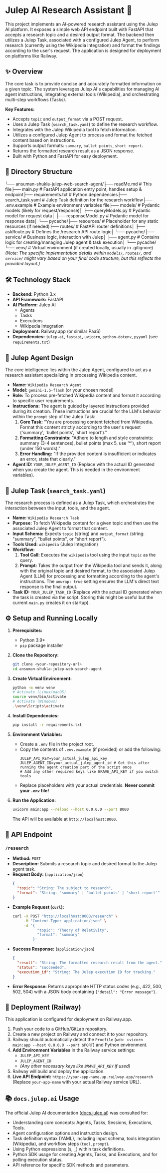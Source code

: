 # Julep AI Research Assistant 🤖

This project implements an AI-powered research assistant using the Julep AI platform. It exposes a simple web API endpoint built with FastAPI that accepts a research topic and a desired output format. The backend then utilizes a Julep Task, associated with a configured Julep Agent, to perform research (currently using the Wikipedia integration) and format the findings according to the user's request. The application is designed for deployment on platforms like Railway.

## ✨ Overview

The core task is to provide concise and accurately formatted information on a given topic. The system leverages Julep AI's capabilities for managing AI agent instructions, integrating external tools (Wikipedia), and orchestrating multi-step workflows (Tasks).

**Key Features:**

* Accepts `topic` and `output_format` via a POST request.
* Uses a Julep Task (`search_task.yaml`) to define the research workflow.
* Integrates with the Julep Wikipedia tool to fetch information.
* Utilizes a configured Julep Agent to process and format the fetched content based on instructions.
* Supports output formats: `summary`, `bullet points`, `short report`.
* Returns the formatted research result as a JSON response.
* Built with Python and FastAPI for easy deployment.

## 📁 Directory Structure

└── ansuman-shukla-julep-web-search-agent/├── readMe.md                 # This file├── main.py                   # FastAPI application entry point, handles setup & endpoint├── requirements.txt          # Python dependencies├── search_task.yaml          # Julep Task definition for the research workflow├── .env.example              # Example environment variables file├── models/                   # Pydantic models (likely for request/response)│   ├── queryModels.py        # Pydantic model for request data│   ├── responseModel.py      # Pydantic model for response data│   └── pycache/├── resources/                # Placeholder for any static resources (if needed)├── routes/                   # FastAPI router definitions│   ├── askRoute.py           # Defines the /research API route logic│   └── pycache/├── service/                  # Business logic, interaction with Julep│   ├── agent.py              # Contains logic for creating/managing Julep agent & task execution│   └── pycache/└── venv/                     # Virtual environment (if created locally, usually in .gitignore)
*(Note: The specific implementation details within `models/`, `routes/`, and `service/` might vary based on your final code structure, but this reflects the provided layout.)*

## 🛠️ Technology Stack

* **Backend:** Python 3.x
* **API Framework:** FastAPI
* **AI Platform:** Julep AI
    * Agents
    * Tasks
    * Executions
    * Wikipedia Integration
* **Deployment:** Railway.app (or similar PaaS)
* **Dependencies:** `julep-ai`, `fastapi`, `uvicorn`, `python-dotenv`, `pyyaml` (see `requirements.txt`)

## 🧠 Julep Agent Design

The core intelligence lies within the Julep Agent, configured to act as a research assistant specializing in processing Wikipedia content.

* **Name:** `Wikipedia Research Agent`
* **Model:** `gemini-1.5-flash` (or your chosen model)
* **Role:** To process pre-fetched Wikipedia content and format it according to specific user requirements.
* **Instructions:** The agent is guided by layered instructions provided during its creation. These instructions are crucial for the LLM's behavior within the `prompt` step of the Julep Task:
    1.  **Core Task:** "You are processing content fetched from Wikipedia. Format this content strictly according to the user's request ('summary', 'bullet points', 'short report')."
    2.  **Formatting Constraints:** "Adhere to length and style constraints: summary (3-4 sentences), bullet points (max 5, use '*'), short report (under 150 words)."
    3.  **Error Handling:** "If the provided content is insufficient or indicates an error, state that clearly."
* **Agent ID:** `YOUR_JULEP_AGENT_ID` (Replace with the actual ID generated when you create the agent. This is needed in the environment variables).

## 📝 Julep Task (`search_task.yaml`)

The research process is defined as a Julep Task, which orchestrates the interaction between the input, tools, and the agent.

* **Name:** `Wikipedia Research Task`
* **Purpose:** To fetch Wikipedia content for a given topic and then use the associated Julep Agent to format that content.
* **Input Schema:** Expects `topic` (string) and `output_format` (string: "summary", "bullet points", or "short report").
* **Tools Used:** `wikipedia` (Julep Integration)
* **Workflow:**
    1.  **Tool Call:** Executes the `wikipedia` tool using the input `topic` as the query.
    2.  **Prompt:** Takes the output from the Wikipedia tool and sends it, along with the original topic and desired format, to the associated Julep Agent (LLM) for processing and formatting according to the agent's instructions. The `unwrap: true` setting ensures the LLM's direct text response is the final output.
* **Task ID:** `YOUR_JULEP_TASK_ID` (Replace with the actual ID generated when the task is created via the script. Storing this might be useful but the current `main.py` creates it on startup).

## ⚙️ Setup and Running Locally

1.  **Prerequisites:**
    * Python 3.9+
    * `pip` package installer

2.  **Clone the Repository:**
    ```bash
    git clone <your-repository-url>
    cd ansuman-shukla-julep-web-search-agent
    ```

3.  **Create Virtual Environment:**
    ```bash
    python -m venv venv
    # Activate (Linux/macOS)
    source venv/bin/activate
    # Activate (Windows)
    .\venv\Scripts\activate
    ```

4.  **Install Dependencies:**
    ```bash
    pip install -r requirements.txt
    ```

5.  **Environment Variables:**
    * Create a `.env` file in the project root.
    * Copy the contents of `.env.example` (if provided) or add the following:
        ```dotenv
        JULEP_API_KEY=your_actual_julep_api_key
        JULEP_AGENT_ID=your_actual_julep_agent_id # Get this after running the agent creation part of the script once
        # Add any other required keys like BRAVE_API_KEY if you switch tools
        ```
    * Replace placeholders with your actual credentials. **Never commit your `.env` file!**

6.  **Run the Application:**
    ```bash
    uvicorn main:app --reload --host 0.0.0.0 --port 8000
    ```
    The API will be available at `http://localhost:8000`.

## 🔌 API Endpoint

### `/research`

* **Method:** `POST`
* **Description:** Submits a research topic and desired format to the Julep agent task.
* **Request Body:** (`application/json`)
    ```json
    {
      "topic": "String: The subject to research",
      "format": "String: 'summary' | 'bullet points' | 'short report'"
    }
    ```
* **Example Request (`curl`):**
    ```bash
    curl -X POST "http://localhost:8000/research" \
         -H "Content-Type: application/json" \
         -d '{
               "topic": "Theory of Relativity",
               "format": "summary"
             }'
    ```
* **Success Response:** (`application/json`)
    ```json
    {
      "result": "String: The formatted research result from the agent.",
      "status": "succeeded",
      "execution_id": "String: The Julep execution ID for tracking."
    }
    ```
* **Error Response:** Returns appropriate HTTP status codes (e.g., 422, 500, 502, 504) with a JSON body containing `{"detail": "Error message"}`.

## 🚀 Deployment (Railway)

This application is configured for deployment on Railway.app.

1.  Push your code to a GitHub/GitLab repository.
2.  Create a new project on Railway and connect it to your repository.
3.  Railway should automatically detect the `Procfile` (`web: uvicorn main:app --host 0.0.0.0 --port $PORT`) and Python environment.
4.  **Add Environment Variables** in the Railway service settings:
    * `JULEP_API_KEY`
    * `JULEP_AGENT_ID`
    * *(Any other necessary keys like `BRAVE_API_KEY` if used)*
5.  Railway will build and deploy the application.
6.  **Live API Endpoint:** `https://your-app-name.up.railway.app/research` (Replace `your-app-name` with your actual Railway service URL).

## 📚 `docs.julep.ai` Usage

The official Julep AI documentation ([docs.julep.ai](https://docs.julep.ai/)) was consulted for:

* Understanding core concepts: Agents, Tasks, Sessions, Executions, Tools.
* Agent configuration options and instruction design.
* Task definition syntax (YAML), including input schema, tools integration (Wikipedia), and workflow steps (`tool`, `prompt`).
* Using Python expressions (`$`, `_`) within task definitions.
* Python SDK usage for creating Agents, Tasks, and Executions, and for polling execution status.
* API reference for specific SDK methods and parameters.
